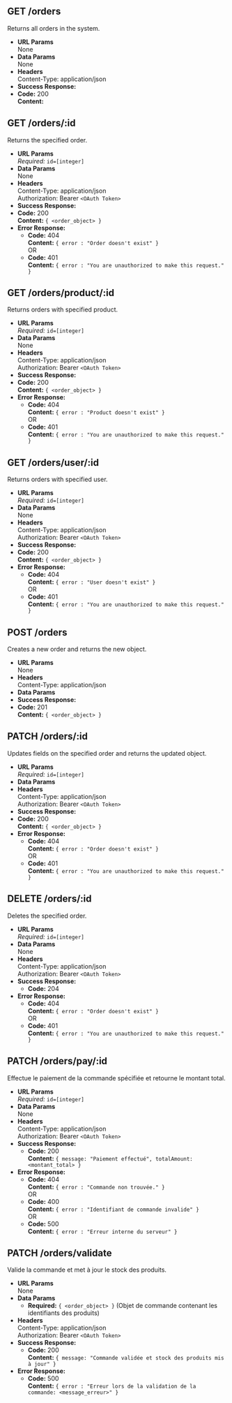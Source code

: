 **GET /orders**
----
Returns all orders in the system.
* **URL Params**  
  None
* **Data Params**  
  None
* **Headers**  
  Content-Type: application/json
* **Success Response:**
* **Code:** 200  
  **Content:**

**GET /orders/:id**
----
Returns the specified order.
* **URL Params**  
  *Required:* `id=[integer]`
* **Data Params**  
  None
* **Headers**  
  Content-Type: application/json  
  Authorization: Bearer `<OAuth Token>`
* **Success Response:**
* **Code:** 200  
  **Content:**  `{ <order_object> }`
* **Error Response:**
    * **Code:** 404  
      **Content:** `{ error : "Order doesn't exist" }`  
      OR
    * **Code:** 401  
      **Content:** `{ error : "You are unauthorized to make this request." }`

**GET /orders/product/:id**
----
Returns orders with specified product.
* **URL Params**  
  *Required:* `id=[integer]`
* **Data Params**  
  None
* **Headers**  
  Content-Type: application/json  
  Authorization: Bearer `<OAuth Token>`
* **Success Response:**
* **Code:** 200  
  **Content:**  `{ <order_object> }`
* **Error Response:**
    * **Code:** 404  
      **Content:** `{ error : "Product doesn't exist" }`  
      OR
    * **Code:** 401  
      **Content:** `{ error : "You are unauthorized to make this request." }`

**GET /orders/user/:id**
----
Returns orders with specified user.
* **URL Params**  
  *Required:* `id=[integer]`
* **Data Params**  
  None
* **Headers**  
  Content-Type: application/json  
  Authorization: Bearer `<OAuth Token>`
* **Success Response:**
* **Code:** 200  
  **Content:**  `{ <order_object> }`
* **Error Response:**
    * **Code:** 404  
      **Content:** `{ error : "User doesn't exist" }`  
      OR
    * **Code:** 401  
      **Content:** `{ error : "You are unauthorized to make this request." }`

**POST /orders**
----
Creates a new order and returns the new object.
* **URL Params**  
  None
* **Headers**  
  Content-Type: application/json
* **Data Params**
* **Success Response:**
* **Code:** 201  
  **Content:**  `{ <order_object> }`

**PATCH /orders/:id**
----
Updates fields on the specified order and returns the updated object.
* **URL Params**  
  *Required:* `id=[integer]`
* **Data Params**
* **Headers**  
  Content-Type: application/json  
  Authorization: Bearer `<OAuth Token>`
* **Success Response:**
* **Code:** 200  
  **Content:**  `{ <order_object> }`
* **Error Response:**
    * **Code:** 404  
      **Content:** `{ error : "Order doesn't exist" }`  
      OR
    * **Code:** 401  
      **Content:** `{ error : "You are unauthorized to make this request." }`

**DELETE /orders/:id**
----
Deletes the specified order.
* **URL Params**  
  *Required:* `id=[integer]`
* **Data Params**  
  None
* **Headers**  
  Content-Type: application/json  
  Authorization: Bearer `<OAuth Token>`
* **Success Response:**
    * **Code:** 204
* **Error Response:**
    * **Code:** 404  
      **Content:** `{ error : "Order doesn't exist" }`  
      OR
    * **Code:** 401  
      **Content:** `{ error : "You are unauthorized to make this request." }`




**PATCH /orders/pay/:id**
----
Effectue le paiement de la commande spécifiée et retourne le montant total.
* **URL Params**  
  *Required:* `id=[integer]`
* **Data Params**  
  None
* **Headers**  
  Content-Type: application/json  
  Authorization: Bearer `<OAuth Token>`
* **Success Response:**
    * **Code:** 200  
      **Content:** `{ message: "Paiement effectué", totalAmount: <montant_total> }`
* **Error Response:**
    * **Code:** 404  
      **Content:** `{ error : "Commande non trouvée." }`  
      OR
    * **Code:** 400  
      **Content:** `{ error : "Identifiant de commande invalide" }`  
      OR
    * **Code:** 500  
      **Content:** `{ error : "Erreur interne du serveur" }`

**PATCH /orders/validate**
----
Valide la commande et met à jour le stock des produits.
* **URL Params**  
  None
* **Data Params**
    * **Required:** `{ <order_object> }` (Objet de commande contenant les identifiants des produits)
* **Headers**  
  Content-Type: application/json  
  Authorization: Bearer `<OAuth Token>`
* **Success Response:**
    * **Code:** 200  
      **Content:** `{ message: "Commande validée et stock des produits mis à jour" }`
* **Error Response:**
    * **Code:** 500  
      **Content:** `{ error : "Erreur lors de la validation de la commande: <message_erreur>" }`
